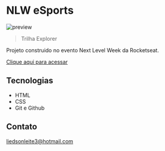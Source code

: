 # NLW eSports 

![preview](./.github/capturepreview.png)

> Trilha Explorer

Projeto construido no evento Next Level Week da Rocketseat.

[Clique aqui para acessar](https://liedsondanubio.github.io/nlw-esports-explorer/)

## Tecnologias
 - HTML
 - CSS
 - Git e Github

 ## Contato

 liedsonleite3@hotmail.com